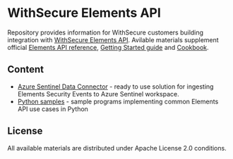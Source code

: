 # WithSecure Elements API

Repository provides information for WithSecure customers building integration with 
[WithSecure Elements API](https://connect.withsecure.com). Avilable materials supplement 
official [Elements API reference](https://connect.withsecure.com/api-reference/elements), 
[Getting Started guide](https://connect.withsecure.com/getting-started/elements) and 
[Cookbook](https://connect.withsecure.com/getting-started/elements-cookbook).


## Content

* [Azure Sentinel Data Connector](integrations/sentinel/data_connector) - ready to use 
  solution for ingesting Elements Security Events to Azure Sentinel workspace.
* [Python samples](examples/scripts/python) - sample programs implementing common Elements 
  API use cases in Python

## License

All available materials are distributed under Apache License 2.0 conditions.
